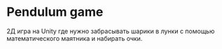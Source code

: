# Pendulum game
2Д игра на Unity где нужно забрасывать шарики в лунки с помощью математического маятника и набирать очки.
